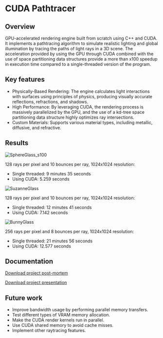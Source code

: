 # CUDA Pathtracer
## Overview
GPU-accelerated rendering engine built from scratch using C++ and CUDA. It implements a pathtracing algorithm to simulate realistic lighting and global illumination by tracing the paths of light rays in a 3D scene. The acceleration provided by using the GPU through CUDA combined with the use of space partitioning data structures provide a more than x100 speedup in execution time compared to a single-threaded version of the program.

## Key features 
- Physically-Based Rendering: The engine calculates light interactions with surfaces using principles of physics, producing visually accurate reflections, refractions, and shadows.
- High Performance: By leveraging CUDA, the rendering process is massively parallelized by the GPU, and the use of a kd-tree space partitioning data structure highly optimizes ray intersections.
- Custom Materials: Supports various material types, including metallic, diffusive, and refractive.

## Results

![SphereGlass_s100](https://github.com/user-attachments/assets/d689cea4-51ac-4428-9ca3-68d7564fe671)

128 rays per pixel and 10 bounces per ray, 1024x1024 resolution:
- Single threaded: 9 minutes 35 seconds
- Using CUDA: 5.259 seconds

![SuzanneGlass](https://github.com/user-attachments/assets/0e9e1c07-9717-448a-81bf-145984c21002)

128 rays per pixel and 10 bounces per ray, 1024x1024 resolution:
- Single threaded: 12 minutes 41 seconds
- Using CUDA: 7.142 seconds

![BunnyGlass](https://github.com/user-attachments/assets/c0a87a89-cfa3-407d-a33b-9d1a3dcc7b38)

256 rays per pixel and 8 bounces per ray, 1024x1024 resolution:
- Single threaded: 21 minutes 56 seconds
- Using CUDA: 12.577 seconds

## Documentation
[Download project post-mortem](https://1283af7d-441a-42c0-8e0d-49732d6d6de1.filesusr.com/ugd/1b1167_56d6af0682ca4c48b920627cea9312db.pdf)

[Download project presentation](https://github.com/user-attachments/files/18215102/Presentation.CUDA.Raytracer.pptx)


## Future work
- Improve bandwidth usage by performing parallel memory transfers.
- Test different types of VRAM memory allocation.
- Make the CUDA render kernels run in parallel.
- Use CUDA shared memory to avoid cache misses.
- Implement other raytracing features.


